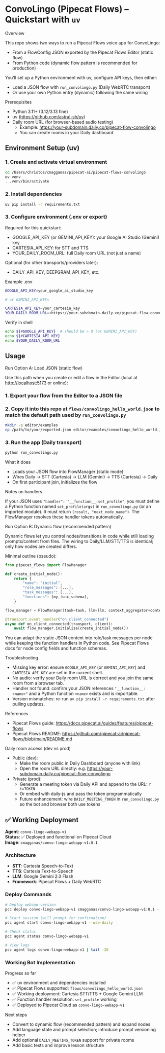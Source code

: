 # ConvoLingo (Pipecat Flows) – Quickstart with `uv`

Overview

This repo shows two ways to run a Pipecat Flows voice app for ConvoLingo:

- From a FlowConfig JSON exported by the Pipecat Flows Editor (static flow)
- From Python code (dynamic flow pattern is recommended for production)

You’ll set up a Python environment with uv, configure API keys, then either:

- Load a JSON flow with `run_convolingo.py` (Daily WebRTC transport)
- Or use your own Python entry (dynamic) following the same wiring

Prerequisites

- Python 3.11+ (3.12/3.13 fine)
- uv (<https://github.com/astral-sh/uv>)
- Daily room URL (for browser-based audio testing)
  - Example: <https://your-subdomain.daily.co/pipecat-flow-convolingo>
  - You can create rooms in your Daily dashboard

## Environment Setup (uv)

### 1. Create and activate virtual environment

```bash
cd /Users/christos/cmagganas/pipecat-ai/pipecat-flows-convolingo
uv venv
. .venv/bin/activate
```

### 2. Install dependencies

```bash
uv pip install -r requirements.txt
```

### 3. Configure environment (.env or export)

Required for this quickstart:

- GOOGLE_API_KEY (or GEMINI_API_KEY): your Google AI Studio (Gemini) key
- CARTESIA_API_KEY: for STT and TTS
- YOUR_DAILY_ROOM_URL: full Daily room URL (not just a name)

Optional (for other transports/providers later):

- DAILY_API_KEY, DEEPGRAM_API_KEY, etc.

Example .env

```bash
GOOGLE_API_KEY=your_google_ai_studio_key

# or GEMINI_API_KEY=

CARTESIA_API_KEY=your_cartesia_key
YOUR_DAILY_ROOM_URL=<https://your-subdomain.daily.co/pipecat-flow-convolingo>

```

Verify in shell

```bash
echo ${#GOOGLE_API_KEY}  # should be > 0 (or GEMINI_API_KEY)
echo ${#CARTESIA_API_KEY}
echo $YOUR_DAILY_ROOM_URL
```

## Usage

Run Option A: Load JSON (static flow)

Use this path when you create or edit a flow in the Editor (local at <http://localhost:5173> or online):

### 1. Export your flow from the Editor to a JSON file

### 2. Copy it into this repo at `flows/convolingo_hello_world.json` to match the default path used by `run_convolingo.py`

```bash
mkdir -p editor/examples
cp /path/to/your/exported.json editor/examples/convolingo_hello_world.json
```

### 3. Run the app (Daily transport)

```bash
python run_convolingo.py
```

What it does

- Loads your JSON flow into FlowManager (static mode)
- Wires Daily → STT (Cartesia) → LLM (Gemini) → TTS (Cartesia) → Daily
- On first participant join, initializes the flow

Notes on handlers

If your JSON uses `"handler": "__function__:set_profile"`, you must define a Python function named `set_profile(args)` in `run_convolingo.py` (or an imported module). It must return `(result, "next_node_name")`. The FlowManager resolves these handler tokens automatically.

Run Option B: Dynamic flow (recommended pattern)

Dynamic flows let you control nodes/transitions in code while still loading prompts/content from files. The wiring to Daily/LLM/STT/TTS is identical; only how nodes are created differs.

Minimal outline (pseudo):

```python
from pipecat_flows import FlowManager

def create_initial_node():
    return {
        "name": "initial",
        "role_messages": [...],
        "task_messages": [...],
        "functions": [my_func_schema],
    }

flow_manager = FlowManager(task=task, llm=llm, context_aggregator=context_aggregator, transport=transport)

@transport.event_handler("on_client_connected")
async def on_client_connected(transport, client):
    await flow_manager.initialize(create_initial_node())
```

You can adapt the static JSON content into role/task messages per node while keeping the function handlers in Python code. See Pipecat Flows docs for node config fields and function schemas.

Troubleshooting

- Missing key error: ensure `GOOGLE_API_KEY` (or `GEMINI_API_KEY`) and `CARTESIA_API_KEY` are set in the current shell.
- No audio: verify your Daily room URL is correct and you join the same room from a browser tab.
- Handler not found: confirm your JSON references `"__function__:<name>"` and a Python function `<name>` exists and is importable.
- Version mismatches: re-run `uv pip install -r requirements.txt` after pulling updates.

References

- Pipecat Flows guide: <https://docs.pipecat.ai/guides/features/pipecat-flows>
- Pipecat Flows README: <https://github.com/pipecat-ai/pipecat-flows/blob/main/README.md>

Daily room access (dev vs prod)

- Public (dev):
  - Make the room public in Daily Dashboard (anyone with link)
  - Open the room URL directly: e.g. <https://your-subdomain.daily.co/pipecat-flow-convolingo>
- Private (prod):
  - Generate a meeting token via Daily API and append to the URL: `?t=TOKEN`
  - Or embed with daily-js and pass the token programmatically
  - Future enhancement: wire `DAILY_MEETING_TOKEN` in `run_convolingo.py` so the bot and browser both use tokens

## ✅ Working Deployment

**Agent**: `convo-lingo-webapp-v1`  
**Status**: ✅ Deployed and functional on Pipecat Cloud  
**Image**: `cmagganas/convo-lingo-webapp-v1:0.1`  

### Architecture
- **STT**: Cartesia Speech-to-Text  
- **TTS**: Cartesia Text-to-Speech
- **LLM**: Google Gemini 2.0 Flash
- **Framework**: Pipecat Flows + Daily WebRTC

### Deploy Commands
```bash
# Deploy webapp version
pcc deploy convo-lingo-webapp-v1 cmagganas/convo-lingo-webapp-v1:0.1 --secrets convo-lingo-webapp-v1-secrets --force

# Start session (will prompt for confirmation)
pcc agent start convo-lingo-webapp-v1 --use-daily

# Check status
pcc agent status convo-lingo-webapp-v1

# View logs
pcc agent logs convo-lingo-webapp-v1 | tail -20
```

### Working Bot Implementation
<!-- 
Working bot.py implementation (Cartesia STT+TTS + Google LLM + Pipecat Flows):

```python
import os
import json
from loguru import logger
from dotenv import load_dotenv

from pipecat.audio.vad.silero import SileroVADAnalyzer
from pipecat.frames.frames import LLMMessagesFrame
from pipecat.pipeline.pipeline import Pipeline
from pipecat.pipeline.runner import PipelineRunner
from pipecat.pipeline.task import PipelineParams, PipelineTask
from pipecat.processors.aggregators.openai_llm_context import OpenAILLMContext
from pipecat.services.cartesia.stt import CartesiaSTTService
from pipecat.services.cartesia.tts import CartesiaTTSService
from pipecat.services.google.llm import GoogleLLMService
from pipecat.transports.services.daily import DailyParams, DailyTransport
from pipecatcloud.agent import DailySessionArguments
from pipecat_flows import FlowManager

load_dotenv(override=True)

async def set_profile(args):
    """Handle user profile collection (name and target language)."""
    logger.info(f"Setting profile: {args}")
    name = args.get("name", "Friend").strip()
    target_language = args.get("target_language", "en").strip()
    logger.info(f"Profile set - Name: {name}, Language: {target_language}")
    return {"name": name, "target_language": target_language}, "end"

async def main(transport: DailyTransport):
    # Load ConvoLingo Flow Configuration
    try:
        flow_config_path = os.path.join(os.path.dirname(__file__), "flows", "convolingo_hello_world.json")
        with open(flow_config_path, "r") as f:
            flow_config = json.load(f)
        logger.info("Loaded ConvoLingo flow configuration")
    except Exception as e:
        logger.error(f"Failed to load flow config: {e}")
        flow_config = None

    # Initialize AI Services
    stt = CartesiaSTTService(api_key=os.getenv("CARTESIA_API_KEY"))
    tts = CartesiaTTSService(
        api_key=os.getenv("CARTESIA_API_KEY"),
        voice_id=os.getenv("CARTESIA_VOICE_ID", "32b3f3c5-7171-46aa-abe7-b598964aa793")
    )
    llm = GoogleLLMService(
        api_key=os.getenv("GOOGLE_API_KEY") or os.getenv("GEMINI_API_KEY"),
        model="gemini-2.0-flash"
    )

    # Context Management
    messages = [{
        "role": "system",
        "content": "You are ConvoLingo, a patient language teacher. Use simple language, speak clearly, and avoid special characters."
    }]
    context = OpenAILLMContext(messages)
    context_aggregator = llm.create_context_aggregator(context)

    # Pipeline: STT → LLM → TTS
    pipeline = Pipeline([
        transport.input(),
        stt,
        context_aggregator.user(),
        llm,
        tts,
        transport.output(),
        context_aggregator.assistant(),
    ])

    task = PipelineTask(pipeline, params=PipelineParams(
        allow_interruptions=True,
        enable_metrics=True,
        enable_usage_metrics=True,
        report_only_initial_ttfb=True,
    ))

    # Optional: Pipecat Flows Integration
    flow_manager = None
    if flow_config:
        try:
            flow_manager = FlowManager(
                task=task,
                llm=llm,
                context_aggregator=context_aggregator,
                flow_config=flow_config,
            )
            logger.info("ConvoLingo FlowManager initialized")
        except Exception as e:
            logger.error(f"Failed to initialize FlowManager: {e}")

    @transport.event_handler("on_first_participant_joined")
    async def on_first_participant_joined(transport, participant):
        logger.info("First participant joined: {}", participant["id"])
        await transport.capture_participant_transcription(participant["id"])
        
        if flow_manager:
            logger.info("Starting ConvoLingo flow...")
            await flow_manager.initialize()
        else:
            logger.info("Starting simple ConvoLingo greeting...")
            messages.append({
                "role": "system",
                "content": "Greet the user as ConvoLingo and ask for their name and which language they want to practice."
            })
            await task.queue_frames([LLMMessagesFrame(messages)])

    @transport.event_handler("on_participant_left")
    async def on_participant_left(transport, participant, reason):
        logger.info("Participant left: {}", participant)
        await task.cancel()

    runner = PipelineRunner(handle_sigint=False, force_gc=True)
    await runner.run(task)

async def bot(args: DailySessionArguments):
    """Main bot entry point compatible with Pipecat Cloud."""
    logger.info(f"ConvoLingo bot process initialized {args.room_url} {args.token is not None}")

    transport = DailyTransport(
        args.room_url,
        args.token,
        "ConvoLingo WebApp",
        DailyParams(
            audio_in_enabled=True,
            audio_out_enabled=True,
            transcription_enabled=True,
            vad_analyzer=SileroVADAnalyzer(),
        ),
    )

    try:
        await main(transport)
        logger.info("ConvoLingo bot process completed")
    except Exception as e:
        logger.exception(f"Error in ConvoLingo bot process: {str(e)}")
        raise
```

Working Dockerfile:
```dockerfile
FROM dailyco/pipecat-base:latest
COPY ./requirements.txt requirements.txt
RUN pip install --no-cache-dir --upgrade -r requirements.txt
COPY ./bot.py bot.py
COPY ./flows/ flows/
```

Working requirements.txt:
```
pipecatcloud
pipecat-ai[cartesia,daily,google,silero]
pipecat-ai-flows
python-dotenv~=1.0.1
```
-->

Progress so far

- ✅ uv environment and dependencies installed
- ✅ Pipecat Flows supported: `flows/convolingo_hello_world.json`
- ✅ Working deployment: Cartesia STT/TTS + Google Gemini LLM
- ✅ Function handler resolution: `set_profile` working
- ✅ Deployed to Pipecat Cloud as `convo-lingo-webapp-v1`

Next steps

- Convert to dynamic flow (recommended pattern) and expand nodes
- Add language state and prompt selection; introduce prompt versioning helper
- Add optional `DAILY_MEETING_TOKEN` support for private rooms
- Add basic tests and improve lesson structure

